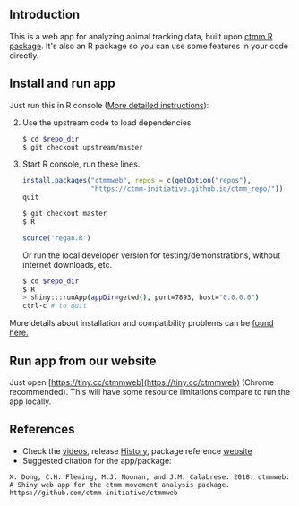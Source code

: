## Introduction

This is a web app for analyzing animal tracking data, built upon [ctmm R package](https://github.com/ctmm-initiative/ctmm). It's also an R package so you can use some features in your code directly.

## Install and run app

Just run this in R console ([More detailed instructions](https://ctmm-initiative.github.io/ctmmwebdoc/articles/installation.html)):

2. Use the upstream code to load dependencies

    ```bash
    $ cd $repo_dir
    $ git checkout upstream/master
    ```

3. Start R console, run these lines.

    ```r
    install.packages("ctmmweb", repos = c(getOption("repos"),
                     "https://ctmm-initiative.github.io/ctmm_repo/"))
    quit
    ```

    ```bash
    $ git checkout master
    $ R
    ```

    ```r
    source('regan.R')
    ```

   Or run the local developer version for testing/demonstrations, without internet downloads, etc.

    ```bash
    $ cd $repo_dir
    $ R
    > shiny:::runApp(appDir=getwd(), port=7893, host="0.0.0.0")
    ctrl-c # to quit
    ```

  More details about installation and compatibility problems can be [found here.](https://ctmm-initiative.github.io/ctmmwebdoc/articles/installation.html)

## Run app from our website

Just open [https://tiny.cc/ctmmweb](https://tiny.cc/ctmmweb) (Chrome recommended). This will have some resource limitations compare to run the app locally.

## References

- Check the [videos](https://ctmm-initiative.github.io/ctmmwebdoc/articles/demo.html), release [History](https://ctmm-initiative.github.io/ctmmwebdoc/news/index.html), package reference [website](https://ctmm-initiative.github.io/ctmmwebdoc)
- Suggested citation for the app/package:

```
X. Dong, C.H. Fleming, M.J. Noonan, and J.M. Calabrese. 2018. ctmmweb: A Shiny web app for the ctmm movement analysis package.
https://github.com/ctmm-initiative/ctmmweb
```
